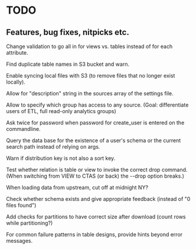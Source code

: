# TODO

## Features, bug fixes, nitpicks etc.

Change validation to go all in for views vs. tables instead of for each attribute.

Find duplicate table names in S3 bucket and warn.

Enable syncing local files with S3 (to remove files that no longer exist locally).

Allow for "description" string in the sources array of the settings file.

Allow to specify which group has access to any source.  (Goal: differentiate users of ETL, full read-only analytics groups)

Ask twice for password when password for create_user is entered on the commandline.

Query the data base for the existence of a user's schema or the current search path instead of relying on args.

Warn if distribution key is not also a sort key.

Test whether relation is table or view to invoke the correct drop command.  (When switching from VIEW to CTAS
(or back) the --drop option breaks.)

When loading data from upstream, cut off at midnight NY?

Check whether schema exists and give appropriate feedback (instead of "0 files found")

Add checks for partitions to have correct size after download (count rows while partitioning?)

For common failure patterns in table designs, provide hints beyond error messages.
